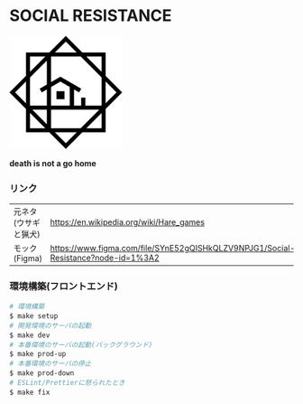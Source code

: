# SOCIAL RESISTANCE

<img src="./assets/images/logo/logo_black.png" width="200px">

**death is not a go home**

### リンク

|||
|:--|:--|
|元ネタ(ウサギと猟犬)|https://en.wikipedia.org/wiki/Hare_games|
|モック(Figma)|https://www.figma.com/file/SYnE52gQISHkQLZV9NPJG1/Social-Resistance?node-id=1%3A2|

### 環境構築(フロントエンド)

```bash
# 環境構築
$ make setup
# 開発環境のサーバの起動
$ make dev
# 本番環境のサーバの起動(バックグラウンド)
$ make prod-up
# 本番環境のサーバの停止
$ make prod-down
# ESLint/Prettierに怒られたとき
$ make fix
```

